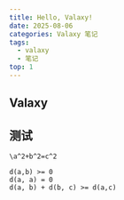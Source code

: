 ```yaml
---
title: Hello, Valaxy!
date: 2025-08-06
categories: Valaxy 笔记
tags:
  - valaxy
  - 笔记
top: 1
---
```


## Valaxy

## 测试

`\a^2+b^2=c^2`

```
d(a,b) >= 0
d(a, a) = 0
d(a, b) + d(b, c) >= d(a,c)
```

```

